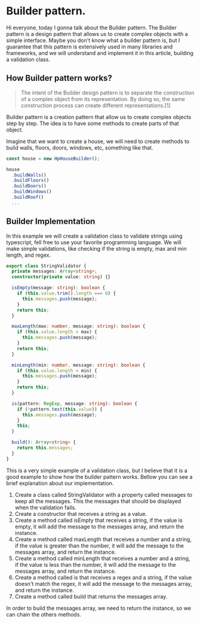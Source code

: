 # Builder pattern.

Hi everyone, today I gonna talk about the Builder pattern. The Builder pattern is a design pattern that allows us to create complex objects with a simple interface. Maybe you don't know what a builder pattern is, but I guarantee that this pattern is extensively used in many libraries and frameworks, and we will understand and implement it in this article, building a validation class.

## How Builder pattern works?

> The intent of the Builder design pattern is to separate the construction of a complex object from its representation. By doing so, the same construction process can create different representations.[1]

Builder pattern is a creation pattern that allow us to create complex objects step by step. The idea is to have some methods to create parts of that object.

Imagine that we want to create a house, we will need to create methods to build walls, floors, doors, windows, etc, something like that.

```typescript
const house = new HpHouseBuilder();

house
  .buildWalls()
  .buildFloors()
  .buildDoors()
  .buildWindows()
  .buildRoof()
  ...
```

## Builder Implementation

In this example we will create a validation class to validate strings using typescript, fell free to use your favorite programming language. We will make simple validations, like checking if the string is empty, max and min length, and regex.

```typescript
export class StringValidator {
  private messages: Array<string>;
  constructor(private value: string) {}

  isEmpty(message: string): boolean {
    if (this.value.trim().length === 0) {
      this.messages.push(message);
    }
    return this;
  }

  maxLength(max: number, message: string): boolean {
    if (this.value.length > max) {
      this.messages.push(message);
    }
    return this;
  }

  minLength(min: number, message: string): boolean {
    if (this.value.length < min) {
      this.messages.push(message);
    }
    return this;
  }

  is(pattern: RegExp, message: string): boolean {
    if (!pattern.test(this.value)) {
      this.messages.push(message);
    }
    this;
  }

  build(): Array<string> {
    return this.messages;
  }
}
```

This is a very simple example of a validation class, but I believe that it is a good example to show how the builder pattern works. Bellow you can see a brief explanation about our implementation.

1.  Create a class called StringValidator with a property called messages to keep all the messages. This the messages that should be displayed when the validation fails.
2.  Create a constructor that receives a string as a value.
3.  Create a method called isEmpty that receives a string, if the value is empty, it will add the message to the messages array, and return the instance.
4.  Create a method called maxLength that receives a number and a string, if the value is greater than the number, it will add the message to the messages array, and return the instance.
5.  Create a method called minLength that receives a number and a string, if the value is less than the number, it will add the message to the messages array, and return the instance.
6.  Create a method called is that receives a regex and a string, if the value doesn't match the regex, it will add the message to the messages array, and return the instance.
7.  Create a method called build that returns the messages array.

In order to build the messages array, we need to return the instance, so we can chain the others methods.
